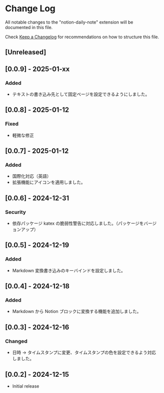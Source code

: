 # Change Log

All notable changes to the "notion-daily-note" extension will be documented in this file.

Check [Keep a Changelog](http://keepachangelog.com/) for recommendations on how to structure this file.

## [Unreleased]

## [0.0.9] - 2025-01-xx

### Added

- テキストの書き込み先として固定ページを設定できるようにしました。

## [0.0.8] - 2025-01-12

### Fixed

- 軽微な修正

## [0.0.7] - 2025-01-12

### Added

- 国際化対応（英語）
- 拡張機能にアイコンを適用しました。

## [0.0.6] - 2024-12-31

### Security

- 依存パッケージ katex の脆弱性警告に対応しました。（パッケージをバージョンアップ）

## [0.0.5] - 2024-12-19

### Added

- Markdown 変換書き込みのキーバインドを設定しました。

## [0.0.4] - 2024-12-18

### Added

- Markdown から Notion ブロックに変換する機能を追加しました。

## [0.0.3] - 2024-12-16

### Changed

- 日時 → タイムスタンプに変更、タイムスタンプの色を設定できるよう対応しました。

## [0.0.2] - 2024-12-15

- Initial release
